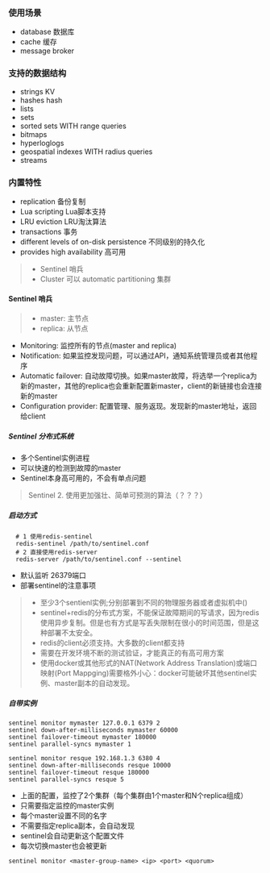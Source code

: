 ### 使用场景
* database 数据库
* cache  缓存
* message broker 

### 支持的数据结构
* strings KV
* hashes  hash
* lists  
* sets
* sorted sets WITH range queries
* bitmaps
* hyperloglogs
* geospatial indexes WITH radius queries
* streams

### 内置特性
* replication  备份复制
* Lua scripting Lua脚本支持
* LRU eviction  LRU淘汰算法
* transactions  事务
* different levels of on-disk persistence  不同级别的持久化
* provides high availability 高可用
> * Sentinel  哨兵
> * Cluster 可以 automatic partitioning  集群

#### Sentinel 哨兵
> * master: 主节点
> * replica: 从节点 
 * Monitoring: 监控所有的节点(master and replica)
 * Notification: 如果监控发现问题，可以通过API，通知系统管理员或者其他程序
 * Automatic failover: 自动故障切换。如果master故障，将选举一个replica为新的master，其他的replica也会重新配置新master，client的新链接也会连接新的master
 * Configuration provider: 配置管理、服务返现。发现新的master地址，返回给client

 ##### Sentinel 分布式系统
 * 多个Sentinel实例进程
 * 可以快速的检测到故障的master
 * Sentinel本身高可用的，不会有单点问题

 > Sentinel 2. 使用更加强壮、简单可预测的算法（？？？）

 ##### 启动方式
 ```shell
   # 1 使用redis-sentinel
   redis-sentinel /path/to/sentinel.conf
   # 2 直接使用redis-server
   redis-server /path/to/sentinel.conf --sentinel
 ```
 * 默认监听  26379端口
 * 部署sentinel的注意事项
 > * 至少3个sentienl实例;分别部署到不同的物理服务器或者虚拟机中()
 > * sentinel+redis的分布式方案，不能保证故障期间的写请求，因为redis使用异步复制。但是也有方式是写丢失限制在很小的时间范围，但是这种部署不太安全。
 > * redis的client必须支持。大多数的client都支持
 > * 需要在开发环境不断的测试验证，才能真正的有高可用方案
 > * 使用docker或其他形式的NAT(Network Address Translation)或端口映射(Port Mappging)需要格外小心：docker可能破坏其他sentinel实例、master副本的自动发现。

 ##### 自带实例
 ```shell
sentinel monitor mymaster 127.0.0.1 6379 2
sentinel down-after-milliseconds mymaster 60000
sentinel failover-timeout mymaster 180000
sentinel parallel-syncs mymaster 1

sentinel monitor resque 192.168.1.3 6380 4
sentinel down-after-milliseconds resque 10000
sentinel failover-timeout resque 180000
sentinel parallel-syncs resque 5
 ```
 * 上面的配置，监控了2个集群（每个集群由1个master和N个replica组成）
 * 只需要指定监控的master实例
 * 每个master设置不同的名字
 * 不需要指定replica副本，会自动发现
 * sentinel会自动更新这个配置文件
 * 每次切换master也会被更新
```shell
sentinel monitor <master-group-name> <ip> <port> <quorum>
```